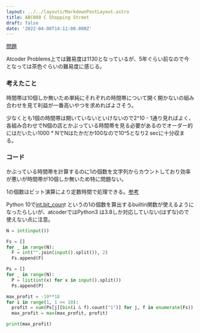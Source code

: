 ```yaml
---
layout: ../../layouts/MarkdownPostLayout.astro
title: ABC080 C Shopping Street
draft: false
date: '2022-04-08T14:12:00.000Z'
---
```


[問題](https://atcoder.jp/contests/abc080/tasks/abc080\_c)

Atcoder Problems上では難易度は1130となっているが、5年ぐらい前なので今となっては茶色ぐらいの難易度に感じる。

### 考えたこと

時間帯は10個しか無いため単純にそれぞれの時間帯について開く開かないの組み合わせを見て利益が一番高いやつを求めればよさそう。

少なくとも1個の時間帯は開いていないといけないので2^10 - 1通り見ればよく、各組み合わせでN個の店とかぶっている時間帯を見る必要があるのでオーダー的にはだいたい1000 \* NでNはたかだか100なので10^5となり2 secに十分収まる。

### コード

かぶっている時間帯を計算するのに1の個数を文字列からカウントしており効率が悪いが時間帯が10個しか無いため特に問題ない。

1の個数はビット演算により定数時間で処理できる。[参考](http://www.mwsoft.jp/programming/java/java\_lang\_integer\_bit\_count.html)

Python 10で[int.bit\_coun](https://docs.python.org/3.10/library/stdtypes.html#int.bit\_count)t というの1の個数を算出するbuiltin関数が使えるようになったらしいが、atcoderではPython3 は3.8しか対応していない(はずな)ので使えない点に注意。

```python
N = int(input())

Fs = []
for _ in range(N):
  F = int("".join(input().split()), 2)
  Fs.append(F)

Ps = []
for _ in range(N):
  P = list(int(x) for x in input().split())
  Ps.append(P)

max_profit = -10**18
for i in range(1, 1 << 10):
  profit = sum(Ps[j][bin(i & f).count("1")] for j, f in enumerate(Fs))
  max_profit = max(max_profit, profit)

print(max_profit)
```
